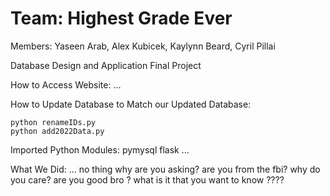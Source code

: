 # Team: Highest Grade Ever
Members: Yaseen Arab, Alex Kubicek, Kaylynn Beard, Cyril Pillai

Database Design and Application Final Project

How to Access Website: ...


How to Update Database to Match our Updated Database:
```
python renameIDs.py
python add2022Data.py
```


Imported Python Modules:
pymysql
flask
...

What We Did: ...
no thing 
why are you asking? 
are you from the fbi? 
why do you care? 
are you good bro ? 
what is it that you want to know ????
